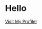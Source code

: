 <!DOCTYPE html>
<html>
<body>

<h1>Hello</h1>

<p><a href="https://shaikyounus.github.io/MySimplePortfolio/dist/index.html" target="_blank">Visit My Profile!</a></p>

</body>
</html>
